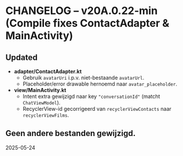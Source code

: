 # CHANGELOG – v20A.0.22-min (Compile fixes ContactAdapter & MainActivity)

## Updated
* **adapter/ContactAdapter.kt**
  * Gebruik `avatarUri` i.p.v. niet-bestaande `avatarUrl`.
  * Placeholder/error drawable hernoemd naar `avatar_placeholder`.
* **view/MainActivity.kt**
  * Intent extra gewijzigd naar key `"conversationId"` (matcht `ChatViewModel`).
  * RecyclerView-id gecorrigeerd van `recyclerViewContacts` naar `recyclerViewFilms`.

## Geen andere bestanden gewijzigd.

2025-05-24
